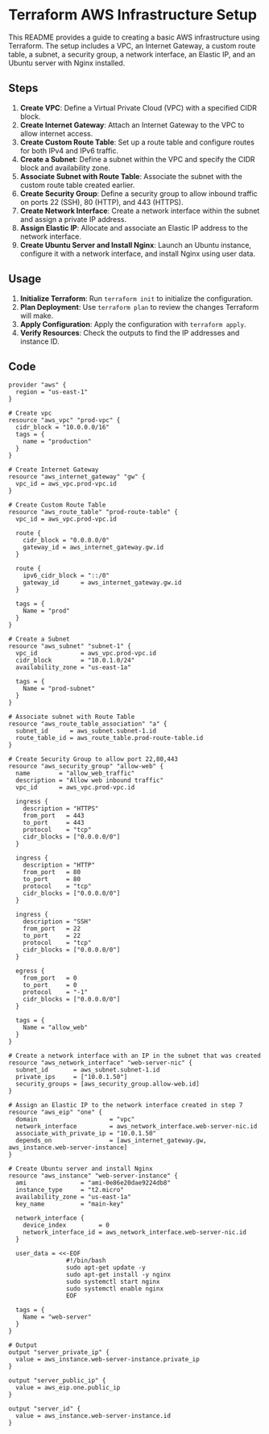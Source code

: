 # Terraform AWS Infrastructure Setup

This README provides a guide to creating a basic AWS infrastructure using Terraform. The setup includes a VPC, an Internet Gateway, a custom route table, a subnet, a security group, a network interface, an Elastic IP, and an Ubuntu server with Nginx installed.

## Steps

1. **Create VPC**: Define a Virtual Private Cloud (VPC) with a specified CIDR block.
2. **Create Internet Gateway**: Attach an Internet Gateway to the VPC to allow internet access.
3. **Create Custom Route Table**: Set up a route table and configure routes for both IPv4 and IPv6 traffic.
4. **Create a Subnet**: Define a subnet within the VPC and specify the CIDR block and availability zone.
5. **Associate Subnet with Route Table**: Associate the subnet with the custom route table created earlier.
6. **Create Security Group**: Define a security group to allow inbound traffic on ports 22 (SSH), 80 (HTTP), and 443 (HTTPS).
7. **Create Network Interface**: Create a network interface within the subnet and assign a private IP address.
8. **Assign Elastic IP**: Allocate and associate an Elastic IP address to the network interface.
9. **Create Ubuntu Server and Install Nginx**: Launch an Ubuntu instance, configure it with a network interface, and install Nginx using user data.

## Usage

1. **Initialize Terraform**: Run `terraform init` to initialize the configuration.
2. **Plan Deployment**: Use `terraform plan` to review the changes Terraform will make.
3. **Apply Configuration**: Apply the configuration with `terraform apply`.
4. **Verify Resources**: Check the outputs to find the IP addresses and instance ID.


## Code

```hcl
provider "aws" {
  region = "us-east-1"
}

# Create vpc
resource "aws_vpc" "prod-vpc" {
  cidr_block = "10.0.0.0/16"
  tags = {
    name = "production"
  }
}

# Create Internet Gateway
resource "aws_internet_gateway" "gw" {
  vpc_id = aws_vpc.prod-vpc.id
}

# Create Custom Route Table
resource "aws_route_table" "prod-route-table" {
  vpc_id = aws_vpc.prod-vpc.id

  route {
    cidr_block = "0.0.0.0/0"
    gateway_id = aws_internet_gateway.gw.id
  }

  route {
    ipv6_cidr_block = "::/0"
    gateway_id      = aws_internet_gateway.gw.id
  }

  tags = {
    Name = "prod"
  }
}

# Create a Subnet
resource "aws_subnet" "subnet-1" {
  vpc_id            = aws_vpc.prod-vpc.id
  cidr_block        = "10.0.1.0/24"
  availability_zone = "us-east-1a"

  tags = {
    Name = "prod-subnet"
  }
}

# Associate subnet with Route Table
resource "aws_route_table_association" "a" {
  subnet_id      = aws_subnet.subnet-1.id
  route_table_id = aws_route_table.prod-route-table.id
}

# Create Security Group to allow port 22,80,443
resource "aws_security_group" "allow-web" {
  name        = "allow_web_traffic"
  description = "Allow web inbound traffic"
  vpc_id      = aws_vpc.prod-vpc.id

  ingress {
    description = "HTTPS"
    from_port   = 443
    to_port     = 443
    protocol    = "tcp"
    cidr_blocks = ["0.0.0.0/0"]
  }

  ingress {
    description = "HTTP"
    from_port   = 80
    to_port     = 80
    protocol    = "tcp"
    cidr_blocks = ["0.0.0.0/0"]
  }

  ingress {
    description = "SSH"
    from_port   = 22
    to_port     = 22
    protocol    = "tcp"
    cidr_blocks = ["0.0.0.0/0"]
  }

  egress {
    from_port   = 0
    to_port     = 0
    protocol    = "-1"
    cidr_blocks = ["0.0.0.0/0"]
  }

  tags = {
    Name = "allow_web"
  }
}

# Create a network interface with an IP in the subnet that was created
resource "aws_network_interface" "web-server-nic" {
  subnet_id       = aws_subnet.subnet-1.id
  private_ips     = ["10.0.1.50"]
  security_groups = [aws_security_group.allow-web.id]
}

# Assign an Elastic IP to the network interface created in step 7
resource "aws_eip" "one" {
  domain                    = "vpc"
  network_interface         = aws_network_interface.web-server-nic.id
  associate_with_private_ip = "10.0.1.50"
  depends_on                = [aws_internet_gateway.gw, aws_instance.web-server-instance]
}

# Create Ubuntu server and install Nginx
resource "aws_instance" "web-server-instance" {
  ami               = "ami-0e86e20dae9224db8"
  instance_type     = "t2.micro"
  availability_zone = "us-east-1a"
  key_name          = "main-key"

  network_interface {
    device_index         = 0
    network_interface_id = aws_network_interface.web-server-nic.id
  }

  user_data = <<-EOF
                #!/bin/bash
                sudo apt-get update -y
                sudo apt-get install -y nginx
                sudo systemctl start nginx
                sudo systemctl enable nginx
                EOF

  tags = {
    Name = "web-server"
  }
}

# Output
output "server_private_ip" {
  value = aws_instance.web-server-instance.private_ip
}

output "server_public_ip" {
  value = aws_eip.one.public_ip
}

output "server_id" {
  value = aws_instance.web-server-instance.id
}
